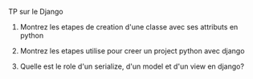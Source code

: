 TP sur le Django

1. Montrez les etapes de creation d'une classe avec ses attributs en python

2. Montrez les etapes utilise pour creer un project python avec django

3. Quelle est le role d'un serialize, d'un model et d'un view en django?
